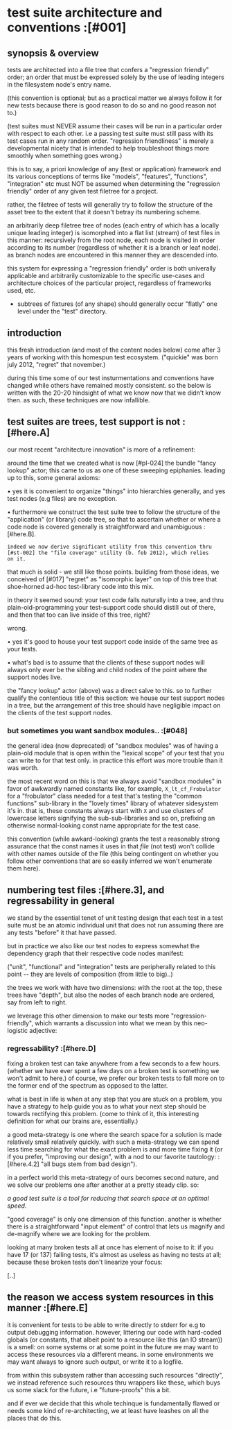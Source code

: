 # test suite architecture and conventions :[#001]

## synopsis & overview

tests are architected into a file tree that confers a "regression friendly"
order; an order that must be expressed solely by the use of leading integers
in the filesystem node's entry name.

(this convention is optional; but as a practical matter we always follow
it for new tests because there is good reason to do so and no good reason
not to.)

(test suites must NEVER assume their cases will be run in a particular
order with respect to each other. i.e a passing test suite must still pass
with its test cases run in any random order. "regression friendliness" is
merely a developmental nicety that is intended to help troubleshoot things
more smoothly when something goes wrong.)

this is to say, a priori knowledge of any (test or application) framework
and its various conceptions of terms like "models", "features", "functions",
"integration" etc must NOT be assumed when determining the "regression
friendly" order of any given test filetree for a project.

rather, the filetree of tests will generally try to follow the structure of
the asset tree to the extent that it doesn't betray its numbering scheme.

an arbitrarily deep filetree tree of nodes (each entry of which has a
locally unique leading integer) is isomorphed into a flat list (stream) of
test files in this manner: recursively from the root node, each node is
visited in order according to its number (regardless of whether it is a
branch or leaf node). as branch nodes are encountered in this manner they
are descended into.

this system for expressing a "regression friendly" order is both univerally
applicable and arbitrarily customizable to the specific use-cases and
architecture choices of the particular project, regardless of frameworks
used, etc.

  - subtrees of fixtures (of any shape) should generally occur
    "flatly" one level under the "test" directory.




## introduction

this fresh introduction (and most of the content nodes below) come after
3 years of working with this homespun test ecosystem. ("quickie" was born
july 2012, "regret" that november.)

during this time some of our test insturmentations and conventions have
changed while others have remained mostly consistent. so the below is
written with the 20-20 hindsight of what we know now that we didn't know
then. as such, these techniques are now infallible.




## test suites are trees, test support is not :[#here.A]

our most recent "architecture innovation" is more of a refinement:

around the time that we created what is now [#pl-024] the bundle "fancy
lookup" actor; this came to us as one of these sweeping epiphanies.
leading up to this, some general axioms:

  • yes it is convenient to organize "things" into hierarchies
    generally, and yes test nodes (e.g files) are no exception.

  • furthermore we construct the test suite tree to follow the structure
    of the "application" (or library) code tree, so that to ascertain
    whether or where a code node is covered generally is straightforward
    and unambiguous :[#here.B].

    indeed we now derive significant utility from this convention thru
    [#st-002] the "file coverage" utility (b. feb 2012), which relies
    on it.

that much is solid - we still like those points. building from those
ideas, we conceived of [#017] "regret" as "isomorphic layer" on top of
this tree that shoe-horned ad-hoc test-library code into this mix.

in theory it seemed sound: your test code falls naturally into a tree,
and thru plain-old-programming your test-support code should distill out
of there, and then that too can live inside of this tree, right?

wrong.

  • yes it's good to house your test support code inside of the same
    tree as your tests.

  • what's bad is to assume that the clients of these support nodes
    will always only ever be the sibling and child nodes of the point
    where the support nodes live.

the "fancy lookup" actor (above) was a direct salve to this. so to
further qualify the contentious title of this section: we house our test
support nodes in a tree, but the arrangement of this tree should have
negligible impact on the clients of the test support nodes.



### but sometimes you want sandbox modules..  :[#048]

the general idea (now deprecated) of "sandbox modules" was of having a
plain-old module that is open within the "lexical scope" of your test
that you can write to for that test only. in practice this effort was
more trouble than it was worth.

the most recent word on this is that we always avoid "sandbox modules"
in favor of awkwardly named constants like, for example, `X_lt_cf_Frobulator`
for a "frobulator" class needed for a test that's testing the
"common functions" sub-library in the "lovely times" library of whatever
sidesystem it's in. that is, these constants always start with `X` and use
clusters of lowercase letters signifying the sub-sub-libraries and so on,
prefixing an otherwise normal-looking const name appropriate for the test case.

this convention (while awkard-looking) grants the test a reasonably strong
assurance that the const names it uses in that *file* (not test) won't
collide with other names outside of the file (this being contingent on
whether you follow other conventions that are so easily inferred we won't
enumerate them here).




## numbering test files :[#here.3], and regressability in general

we stand by the essential tenet of unit testing design that each test in
a test suite must be an atomic individual unit that does not run
assuming there are any tests "before" it that have passed.

but in practice we also like our test nodes to express somewhat the
dependency graph that their respective code nodes manifest:

("unit", "functional" and "integration" tests are peripherally related
to this point -- they are levels of composition (from little to big)..)

the trees we work with have two dimensions: with the root at the top,
these trees have "depth", but also the nodes of each branch node are
ordered, say from left to right.

we leverage this other dimension to make our tests more "regression-friendly",
which warrants a discussion into what we mean by this neo-logistic
adjective:



### regressability? :[#here.D]

fixing a broken test can take anywhere from a few seconds to a few
hours. (whether we have ever spent a few days on a broken test is
something we won't admit to here.) of course, we prefer our broken tests
to fall more on to the former end of the spectrum as opposed to the
latter.

what is best in life is when at any step that you are stuck on a
problem, you have a strategy to help guide you as to what your next
step should be towards rectifying this problem. (come to think of it,
this interesting definition for what our brains are, essentially.)

a good meta-strategy is one where the search space for a solution is
made relatively small relatively quickly. with such a meta-strategy we
can spend less time searching for what the exact problem is and more
time fixing it (or if you prefer, "improving our design", with a nod to
our favorite tautology: :[#here.4.2] "all bugs stem from bad design").

in a perfect world this meta-strategy of ours becomes second nature,
and we solve our problems one after another at a pretty steady clip.
so:

*a good test suite is a tool for reducing that search space at an
optimal speed.*

"good coverage" is only one dimension of this function. another is
whether there is a straightforward "input element" of control that lets
us magnify and de-magnify where we are looking for the problem.

looking at many broken tests all at once has element of noise to it:
if you have 17 (or 137) failing tests, it's almost as useless as having
no tests at all; because these broken tests don't linearize your focus:

[..]




## the reason we access system resources in this manner :[#here.E]

it is convenient for tests to be able to write directly to stderr for e.g to
output debugging information. however, littering our code with hard-coded
globals (or constants, that albeit point to a resource like this
(an IO stream)) is a smell: on some systems or at some point in the future
we may want to access these resources via a different means. in some
environments we may want always to ignore such output, or write it to a
logfile.

from within this subsystem rather than accessing such resources "directly",
we instead reference such resources thru wrappers like these, which buys us
some slack for the future, i.e "future-proofs" this a bit.

and if ever we decide that this whole techinque is fundamentally flawed or
needs some kind of re-architecting, we at least have leashes on all the places
that do this.
